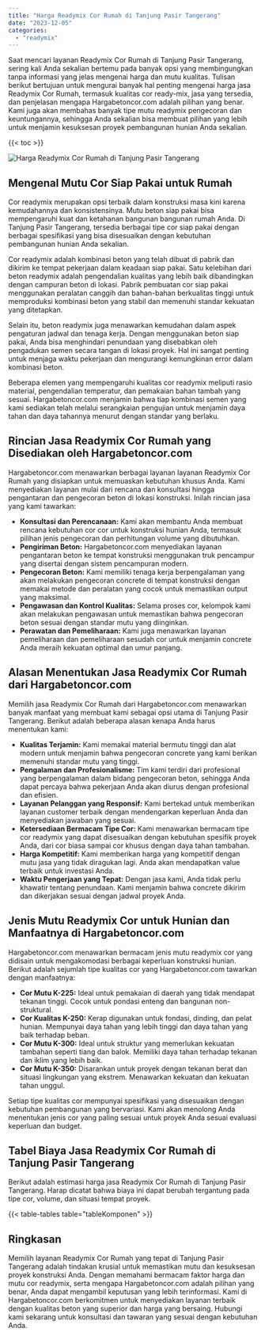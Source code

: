 ```yaml
---
title: "Harga Readymix Cor Rumah di Tanjung Pasir Tangerang"
date: "2023-12-05"
categories: 
  - "readymix"
---
```



Saat mencari layanan Readymix Cor Rumah di Tanjung Pasir Tangerang, sering kali Anda sekalian bertemu pada banyak opsi yang membingungkan tanpa informasi yang jelas mengenai harga dan mutu kualitas. Tulisan berikut bertujuan untuk mengurai banyak hal penting mengenai harga jasa Readymix Cor Rumah, termasuk kualitas cor ready-mix, jasa yang tersedia, dan penjelasan mengapa Hargabetoncor.com adalah pilihan yang benar. Kami juga akan membahas banyak tipe mutu readymix pengecoran dan keuntungannya, sehingga Anda sekalian bisa membuat pilihan yang lebih untuk menjamin kesuksesan proyek pembangunan hunian Anda sekalian.

{{< toc >}}

![Harga Readymix Cor Rumah di Tanjung Pasir Tangerang](https://hargareadymixid.github.io/hbc/readymix-hbc%20(30).png)

## Mengenal Mutu Cor Siap Pakai untuk Rumah

Cor readymix merupakan opsi terbaik dalam konstruksi masa kini karena kemudahannya dan konsistensinya. Mutu beton siap pakai bisa mempengaruhi kuat dan ketahanan bangunan bangunan rumah Anda. Di Tanjung Pasir Tangerang, tersedia berbagai tipe cor siap pakai dengan berbagai spesifikasi yang bisa disesuaikan dengan kebutuhan pembangunan hunian Anda sekalian.

Cor readymix adalah kombinasi beton yang telah dibuat di pabrik dan dikirim ke tempat pekerjaan dalam keadaan siap pakai. Satu kelebihan dari beton readymix adalah pengendalian kualitas yang lebih baik dibandingkan dengan campuran beton di lokasi. Pabrik pembuatan cor siap pakai menggunakan peralatan canggih dan bahan-bahan berkualitas tinggi untuk memproduksi kombinasi beton yang stabil dan memenuhi standar kekuatan yang ditetapkan.

Selain itu, beton readymix juga menawarkan kemudahan dalam aspek pengaturan jadwal dan tenaga kerja. Dengan menggunakan beton siap pakai, Anda bisa menghindari penundaan yang disebabkan oleh pengadukan semen secara tangan di lokasi proyek. Hal ini sangat penting untuk menjaga waktu pekerjaan dan mengurangi kemungkinan error dalam kombinasi beton.

Beberapa elemen yang mempengaruhi kualitas cor readymix meliputi rasio material, pengendalian temperatur, dan pemakaian bahan tambah yang sesuai. Hargabetoncor.com menjamin bahwa tiap kombinasi semen yang kami sediakan telah melalui serangkaian pengujian untuk menjamin daya tahan dan daya tahannya menurut dengan standar yang berlaku.

## Rincian Jasa Readymix Cor Rumah yang Disediakan oleh Hargabetoncor.com

Hargabetoncor.com menawarkan berbagai layanan layanan Readymix Cor Rumah yang disiapkan untuk memuaskan kebutuhan khusus Anda. Kami menyediakan layanan mulai dari rencana dan konsultasi hingga pengantaran dan pengecoran beton di lokasi konstruksi. Inilah rincian jasa yang kami tawarkan:

- **Konsultasi dan Perencanaan:** Kami akan membantu Anda membuat rencana kebutuhan cor cor untuk konstruksi hunian Anda, termasuk pilihan jenis pengecoran dan perhitungan volume yang dibutuhkan.
- **Pengiriman Beton:** Hargabetoncor.com menyediakan layanan pengantaran beton ke tempat konstruksi menggunakan truk pencampur yang disertai dengan sistem pencampuran modern.
- **Pengecoran Beton:** Kami memiliki tenaga kerja berpengalaman yang akan melakukan pengecoran concrete di tempat konstruksi dengan memakai metode dan peralatan yang cocok untuk memastikan output yang maksimal.
- **Pengawasan dan Kontrol Kualitas:** Selama proses cor, kelompok kami akan melakukan pengawasan untuk memastikan bahwa pengecoran beton sesuai dengan standar mutu yang diinginkan.
- **Perawatan dan Pemeliharaan:** Kami juga menawarkan layanan pemeliharaan dan pemeliharaan sesudah cor untuk menjamin concrete Anda meraih kekuatan optimal dan umur panjang.

## Alasan Menentukan Jasa Readymix Cor Rumah dari Hargabetoncor.com

Memilih jasa Readymix Cor Rumah dari Hargabetoncor.com menawarkan banyak manfaat yang membuat kami sebagai opsi utama di Tanjung Pasir Tangerang. Berikut adalah beberapa alasan kenapa Anda harus menentukan kami:

- **Kualitas Terjamin:** Kami memakai material bermutu tinggi dan alat modern untuk menjamin bahwa pengecoran concrete yang kami berikan memenuhi standar mutu yang tinggi.
- **Pengalaman dan Profesionalisme:** Tim kami terdiri dari profesional yang berpengalaman dalam bidang pengecoran beton, sehingga Anda dapat percaya bahwa pekerjaan Anda akan diurus dengan profesional dan efisien.
- **Layanan Pelanggan yang Responsif:** Kami bertekad untuk memberikan layanan customer terbaik dengan mendengarkan keperluan Anda dan menyediakan jawaban yang sesuai.
- **Ketersediaan Bermacam Tipe Cor:** Kami menawarkan bermacam tipe cor readymix yang dapat disesuaikan dengan kebutuhan spesifik proyek Anda, dari cor biasa sampai cor khusus dengan daya tahan tambahan.
- **Harga Kompetitif:** Kami memberikan harga yang kompetitif dengan mutu jasa yang tidak diragukan lagi. Anda akan mendapatkan value terbaik untuk investasi Anda.
- **Waktu Pengerjaan yang Tepat:** Dengan jasa kami, Anda tidak perlu khawatir tentang penundaan. Kami menjamin bahwa concrete dikirim dan dikerjakan sesuai dengan jadwal proyek Anda.

## Jenis Mutu Readymix Cor untuk Hunian dan Manfaatnya di Hargabetoncor.com

Hargabetoncor.com menawarkan bermacam jenis mutu readymix cor yang didisain untuk mengakomodasi berbagai keperluan konstruksi hunian. Berikut adalah sejumlah tipe kualitas cor yang Hargabetoncor.com tawarkan dengan manfaatnya:

- **Cor Mutu K-225:** Ideal untuk pemakaian di daerah yang tidak mendapat tekanan tinggi. Cocok untuk pondasi enteng dan bangunan non-struktural.
- **Cor Kualitas K-250:** Kerap digunakan untuk fondasi, dinding, dan pelat hunian. Mempunyai daya tahan yang lebih tinggi dan daya tahan yang baik terhadap beban.
- **Cor Mutu K-300:** Ideal untuk struktur yang memerlukan kekuatan tambahan seperti tiang dan balok. Memiliki daya tahan terhadap tekanan dan iklim yang lebih baik.
- **Cor Mutu K-350:** Disarankan untuk proyek dengan tekanan berat dan situasi lingkungan yang ekstrem. Menawarkan kekuatan dan kekuatan tahan unggul.

Setiap tipe kualitas cor mempunyai spesifikasi yang disesuaikan dengan kebutuhan pembangunan yang bervariasi. Kami akan menolong Anda menentukan jenis cor yang paling sesuai untuk proyek Anda sesuai evaluasi keperluan dan budget.

## Tabel Biaya Jasa Readymix Cor Rumah di Tanjung Pasir Tangerang

Berikut adalah estimasi harga jasa Readymix Cor Rumah di Tanjung Pasir Tangerang. Harap dicatat bahwa biaya ini dapat berubah tergantung pada tipe cor, volume, dan situasi tempat proyek.

{{< table-tables table="tableKomponen" >}}

## Ringkasan

Memilih layanan Readymix Cor Rumah yang tepat di Tanjung Pasir Tangerang adalah tindakan krusial untuk memastikan mutu dan kesuksesan proyek konstruksi Anda. Dengan memahami bermacam faktor harga dan mutu cor readymix, serta mengapa Hargabetoncor.com adalah pilihan yang benar, Anda dapat mengambil keputusan yang lebih terinformasi. Kami di Hargabetoncor.com berkomitmen untuk menyediakan layanan terbaik dengan kualitas beton yang superior dan harga yang bersaing. Hubungi kami sekarang untuk konsultasi dan tawaran yang sesuai dengan kebutuhan Anda.
